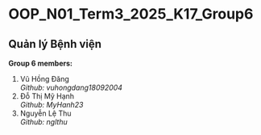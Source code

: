 # OOP_N01_Term3_2025_K17_Group6

## **Quản lý Bệnh viện**


**Group 6 members:**
 
1. Vũ Hồng Đăng  
*Github: vuhongdang18092004*  
2. Đỗ Thị Mỹ Hạnh  
*Github: MyHanh23*
3. Nguyễn Lệ Thu  
*Github: nglthu*
